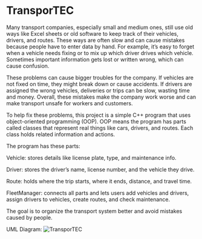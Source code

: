 # TransporTEC

Many transport companies, especially small and medium ones, still use old ways like Excel sheets or old software to keep track of their vehicles, drivers, and routes. These ways are often slow and can cause mistakes because people have to enter data by hand. For example, it’s easy to forget when a vehicle needs fixing or to mix up which driver drives which vehicle. Sometimes important information gets lost or written wrong, which can cause confusion.

These problems can cause bigger troubles for the company. If vehicles are not fixed on time, they might break down or cause accidents. If drivers are assigned the wrong vehicles, deliveries or trips can be slow, wasting time and money. Overall, these mistakes make the company work worse and can make transport unsafe for workers and customers.

To help fix these problems, this project is a simple C++ program that uses object-oriented programming (OOP). OOP means the program has parts called classes that represent real things like cars, drivers, and routes. Each class holds related information and actions.

The program has these parts:

Vehicle: stores details like license plate, type, and maintenance info.

Driver: stores the driver’s name, license number, and the vehicle they drive.

Route: holds where the trip starts, where it ends, distance, and travel time.

FleetManager: connects all parts and lets users add vehicles and drivers, assign drivers to vehicles, create routes, and check maintenance.

The goal is to organize the transport system better and avoid mistakes caused by people.


UML Diagram:
![TransporTEC](https://github.com/user-attachments/assets/4eba6795-fb38-4cbd-8673-0ba73b10d3f8)
